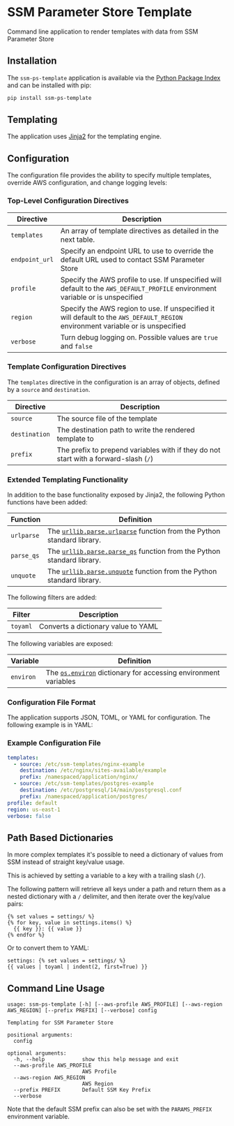 # SSM Parameter Store Template

Command line application to render templates with data from SSM Parameter Store

## Installation

The `ssm-ps-template` application is available via the [Python Package Index](https://pypi.org/project/ssm-ps-template/) and can be installed with pip:

```bash
pip install ssm-ps-template
```

## Templating

The application uses [Jinja2](https://jinja.palletsprojects.com/en/3.1.x/) for the templating engine.

## Configuration

The configuration file provides the ability to specify multiple templates, override AWS configuration, and change logging levels:

### Top-Level Configuration Directives

| Directive      | Description                                                                                                                      |
|----------------|----------------------------------------------------------------------------------------------------------------------------------|
| `templates`    | An array of template directives as detailed in the next table.                                                                   |
| `endpoint_url` | Specify an endpoint URL to use to override the default URL used to contact SSM Parameter Store                                   |
| `profile`      | Specify the AWS profile to use. If unspecified will default to the `AWS_DEFAULT_PROFILE` environment variable or is unspecified  |
| `region`       | Specify the AWS region to use. If unspecified it will default to the `AWS_DEFAULT_REGION` environment variable or is unspecified |
| `verbose`      | Turn debug logging on. Possible values are `true` and `false`                                                                    |

### Template Configuration Directives

The `templates` directive in the configuration is an array of objects, defined by a `source` and `destination`.

| Directive     | Description                                                                          |
|---------------|--------------------------------------------------------------------------------------|
| `source`      | The source file of the template                                                      |
| `destination` | The destination path to write the rendered template to                               |
| `prefix`      | The prefix to prepend variables with if they do not start with a forward-slash (`/`) |

### Extended Templating Functionality

In addition to the base functionality exposed by Jinja2, the following Python functions have been added:

| Function   | Definition                                                                                                                                          |
|------------|-----------------------------------------------------------------------------------------------------------------------------------------------------|
| `urlparse` | The [`urllib.parse.urlparse`](https://docs.python.org/3/library/urllib.parse.html#urllib.parse.urlparse) function from the Python standard library. |
| `parse_qs` | The [`urllib.parse.parse_qs`](https://docs.python.org/3/library/urllib.parse.html#urllib.parse.parse_qs) function from the Python standard library. |
| `unquote`  | The [`urllib.parse.unquote`](https://docs.python.org/3/library/urllib.parse.html#urllib.parse.unquote) function from the Python standard library.   |

The following filters are added:

| Filter   | Description                         |
|----------|-------------------------------------|
| `toyaml` | Converts a dictionary value to YAML |

The following variables are exposed:

| Variable  | Definition                                                                                                              |
|-----------|-------------------------------------------------------------------------------------------------------------------------|
| `environ` | The [`os.environ`](https://docs.python.org/3/library/os.html#os.environ) dictionary for accessing environment variables |

### Configuration File Format

The application supports JSON, TOML, or YAML for configuration. The following example is in YAML:

### Example Configuration File

```yaml
templates:
  - source: /etc/ssm-templates/nginx-example
    destination: /etc/nginx/sites-available/example
    prefix: /namespaced/application/nginx/
  - source: /etc/ssm-templates/postgres-example
    destination: /etc/postgresql/14/main/postgresql.conf
    prefix: /namespaced/application/postgres/
profile: default
region: us-east-1
verbose: false
```

## Path Based Dictionaries

In more complex templates it's possible to need a dictionary of values from SSM instead of straight key/value usage.

This is achieved by setting a variable to a key with a trailing slash (`/`).

The following pattern will retrieve all keys under a path and return them as a nested dictionary with a `/` delimiter,
and then iterate over the key/value pairs:

```
{% set values = settings/ %}
{% for key, value in settings.items() %}
  {{ key }}: {{ value }}
{% endfor %}
```

Or to convert them to YAML:

```
settings: {% set values = settings/ %}
{{ values | toyaml | indent(2, first=True) }}
```

## Command Line Usage

```
usage: ssm-ps-template [-h] [--aws-profile AWS_PROFILE] [--aws-region AWS_REGION] [--prefix PREFIX] [--verbose] config

Templating for SSM Parameter Store

positional arguments:
  config

optional arguments:
  -h, --help            show this help message and exit
  --aws-profile AWS_PROFILE
                        AWS Profile
  --aws-region AWS_REGION
                        AWS Region
  --prefix PREFIX       Default SSM Key Prefix
  --verbose
```
Note that the default SSM prefix can also be set with the `PARAMS_PREFIX` environment variable.
